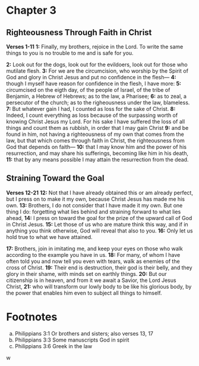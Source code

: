 # Chapter 3
## Righteousness Through Faith in Christ
**Verses 1-11**
**1:** Finally, my brothers, rejoice in the Lord. To write the same things to you is no trouble to me and is safe for you.

**2:** Look out for the dogs, look out for the evildoers, look out for those who mutilate flesh.
**3:** For we are the circumcision, who worship by the Spirit of God and glory in Christ Jesus and put no confidence in the flesh—
**4:** though I myself have reason for confidence in the flesh, I have more:
**5:** circumcised on the eigth day, of the people of Israel, of the tribe of Benjamin, a Hebrew of Hebrews; as to the law, a Pharisee;
**6:** as to zeal, a persecutor of the church; as to the righeousness under the law, blameless.
**7:** But whatever gain I had, I counted as loss for the sake of Christ.
**8:** Indeed, I count everything as loss because of the surpassing worth of knowing Christ Jesus my Lord. For his sake I have suffered the loss of all things and count them as rubbish, in order that I may gain Christ
**9:** and be found in him, not having a righteousness of my own that comes from the law, but that which comes through faith in Christ, the righteousness from God that depends on faith—
**10:** that I may know him and the power of his resurrection, and may share his sufferings, becoming like him in his death,
**11:** that by any means possible I may attain the resurrection from the dead.

## Straining Toward the Goal
**Verses 12-21**
**12:** Not that I have already obtained this or am already perfect, but I press on to make it my own, because Christ Jesus has made me his own.
**13:** Brothers, I do not consider that I have made it my own. But one thing I do: forgetting what lies behind and straining forward to what lies ahead,
**14:** I press on toward the goal for the prize of the upward call of God in Christ Jesus.
**15:** Let those of us who are mature think this way, and if in anything you think otherwise, God will reveal that also to you.
**16:** Only let us hold true to what we have attained.

**17:** Brothers, join in imitating me, and keep your eyes on those who walk according to the example you have in us.
**18:** For many, of whom I have often told you and now tell you even with tears, walk as enemies of the cross of Christ.
**19:** Their end is destruction, their god is their belly, and they glory in their shame, with minds set on earthly things.
**20:** But our citizenship is in heaven, and from it we await a Savior, the Lord Jesus Christ,
**21:** who will transform our lowly body to be like his glorious body, by the power that enables him even to subject all things to himself.

# Footnotes
<ol type='a'>
	<li>Philippians 3:1 Or brothers and sisters; also verses 13, 17</li>
	<li>Philippians 3:3 Some manuscripts God in spirit</li>
	<li>Philippians 3:6 Greek in the law</li>
</ol>
w